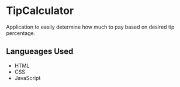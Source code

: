 # TipCalculator
Application to easily determine how much to pay based on desired tip percentage.

## Langueages Used
- HTML 
- CSS 
- JavaScript
